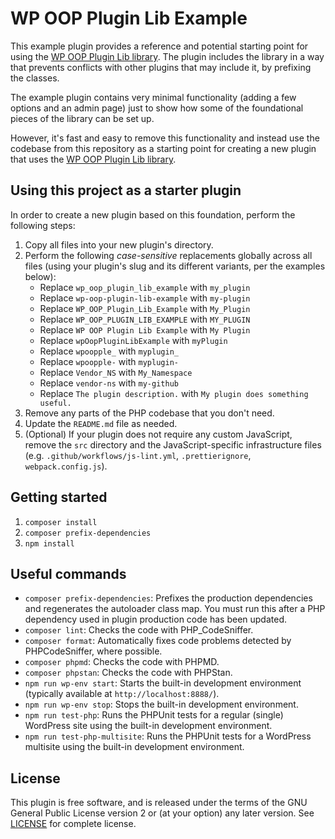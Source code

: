 # WP OOP Plugin Lib Example

This example plugin provides a reference and potential starting point for using the [WP OOP Plugin Lib library](https://github.com/felixarntz/wp-oop-plugin-lib). The plugin includes the library in a way that prevents conflicts with other plugins that may include it, by prefixing the classes.

The example plugin contains very minimal functionality (adding a few options and an admin page) just to show how some of the foundational pieces of the library can be set up.

However, it's fast and easy to remove this functionality and instead use the codebase from this repository as a starting point for creating a new plugin that uses the [WP OOP Plugin Lib library](https://github.com/felixarntz/wp-oop-plugin-lib).

## Using this project as a starter plugin

In order to create a new plugin based on this foundation, perform the following steps:

1. Copy all files into your new plugin's directory.
2. Perform the following _case-sensitive_ replacements globally across all files (using your plugin's slug and its different variants, per the examples below):
    * Replace `wp_oop_plugin_lib_example` with `my_plugin`
    * Replace `wp-oop-plugin-lib-example` with `my-plugin`
    * Replace `WP_OOP_Plugin_Lib_Example` with `My_Plugin`
    * Replace `WP_OOP_PLUGIN_LIB_EXAMPLE` with `MY_PLUGIN`
    * Replace `WP OOP Plugin Lib Example` with `My Plugin`
    * Replace `wpOopPluginLibExample` with `myPlugin`
    * Replace `wpoopple_` with `myplugin_`
    * Replace `wpoopple-` with `myplugin-`
    * Replace `Vendor_NS` with `My_Namespace`
    * Replace `vendor-ns` with `my-github`
    * Replace `The plugin description.` with `My plugin does something useful.`
3. Remove any parts of the PHP codebase that you don't need.
4. Update the `README.md` file as needed.
5. (Optional) If your plugin does not require any custom JavaScript, remove the `src` directory and the JavaScript-specific infrastructure files (e.g. `.github/workflows/js-lint.yml`, `.prettierignore`, `webpack.config.js`).

## Getting started

1. `composer install`
2. `composer prefix-dependencies`
3. `npm install`

## Useful commands

* `composer prefix-dependencies`: Prefixes the production dependencies and regenerates the autoloader class map. You must run this after a PHP dependency used in plugin production code has been updated.
* `composer lint`: Checks the code with PHP_CodeSniffer.
* `composer format`: Automatically fixes code problems detected by PHPCodeSniffer, where possible.
* `composer phpmd`: Checks the code with PHPMD.
* `composer phpstan`: Checks the code with PHPStan.
* `npm run wp-env start`: Starts the built-in development environment (typically available at `http://localhost:8888/`).
* `npm run wp-env stop`: Stops the built-in development environment.
* `npm run test-php`: Runs the PHPUnit tests for a regular (single) WordPress site using the built-in development environment.
* `npm run test-php-multisite`: Runs the PHPUnit tests for a WordPress multisite using the built-in development environment.

## License

This plugin is free software, and is released under the terms of the GNU General Public License version 2 or (at your option) any later version. See [LICENSE](/LICENSE) for complete license.
